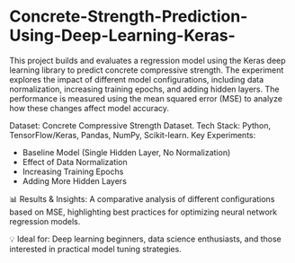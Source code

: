 # Concrete-Strength-Prediction-Using-Deep-Learning-Keras-

This project builds and evaluates a regression model using the Keras deep learning library to predict concrete compressive strength. The experiment explores the impact of different model configurations, including data normalization, increasing training epochs, and adding hidden layers. The performance is measured using the mean squared error (MSE) to analyze how these changes affect model accuracy.

Dataset: Concrete Compressive Strength Dataset.
Tech Stack: Python, TensorFlow/Keras, Pandas, NumPy, Scikit-learn.
Key Experiments:
- Baseline Model (Single Hidden Layer, No Normalization)
- Effect of Data Normalization
- Increasing Training Epochs
- Adding More Hidden Layers

📊 Results & Insights: A comparative analysis of different configurations based on MSE, highlighting best practices for optimizing neural network regression models.

💡 Ideal for: Deep learning beginners, data science enthusiasts, and those interested in practical model tuning strategies.
